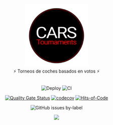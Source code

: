 <div align="center">
  <img src="./images/logo.png" width="200" />
</div>
<div align="center">
  ⚡️ Torneos de coches basados en votos ⚡️
</div>
<br />
<div align="center">

![Deploy](https://github.com/josexs/carsTournaments-backend/actions/workflows/deploy.yml/badge.svg)  ![CI](https://github.com/josexs/carsTournaments-backend/actions/workflows/ci.yml/badge.svg) 

[![Quality Gate Status](https://sonarcloud.io/api/project_badges/measure?project=josexs_carsTournaments-backend&metric=alert_status)](https://sonarcloud.io/summary/new_code?id=josexs_carsTournaments-backend)  [![codecov](https://codecov.io/gh/josexs/carsTournaments-backend/branch/feature/testing/graph/badge.svg?token=A738EDBZ4N)](https://codecov.io/gh/josexs/carsTournaments-backend) [![Hits-of-Code](https://hitsofcode.com/github/josexs/carstournaments-backend?branch=master)](https://hitsofcode.com/github/josexs/carstournaments-backend/view?branch=master)

![GitHub issues by-label](https://img.shields.io/github/issues/josexs/carstournaments-backend/bug?label=Bugs&style=plastic)


<a href="https://twitter.com/CarsTournaments"><img src="https://img.shields.io/twitter/follow/CarsTournaments" /></a>

</div>
